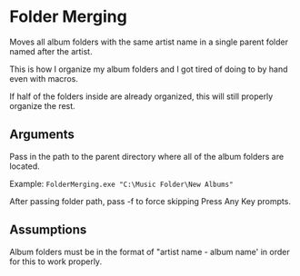 # Folder Merging

Moves all album folders with the same artist name in a single parent folder named after the artist.

This is how I organize my album folders and I got tired of doing to by hand even with macros.

If half of the folders inside are already organized, this will still properly organize the rest.

## Arguments
Pass in the path to the parent directory where all of the album folders are located.

Example: `FolderMerging.exe "C:\Music Folder\New Albums"`

After passing folder path, pass -f to force skipping Press Any Key prompts.

## Assumptions
Album folders must be in the format of "artist name - album name' in order for this to work properly.
